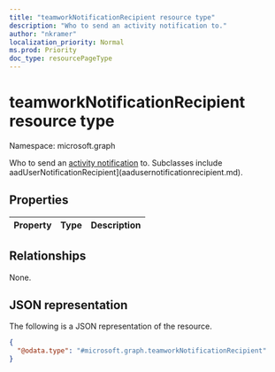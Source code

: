 ```yaml
---
title: "teamworkNotificationRecipient resource type"
description: "Who to send an activity notification to."
author: "nkramer"
localization_priority: Normal
ms.prod: Priority
doc_type: resourcePageType
---
```


# teamworkNotificationRecipient resource type

Namespace: microsoft.graph

Who to send an [activity notification](../api/team-sendactivitynotification.md) to. 
Subclasses include aadUserNotificationRecipient](aadusernotificationrecipient.md).

## Properties
|Property|Type|Description|
|:---|:---|:---|

## Relationships
None.

## JSON representation
The following is a JSON representation of the resource.
<!-- {
  "blockType": "resource",
  "@odata.type": "microsoft.graph.teamworkNotificationRecipient"
}
-->
``` json
{
  "@odata.type": "#microsoft.graph.teamworkNotificationRecipient"
}
```

